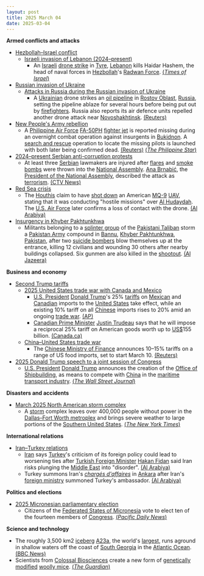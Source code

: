 ```yaml
---
layout: post
title: 2025 March 04
date: 2025-03-04
---
```



**Armed conflicts and attacks**

* [Hezbollah–Israel conflict](https://en.wikipedia.org/wiki/Hezbollah%E2%80%93Israel_conflict "Hezbollah–Israel conflict")
  + [Israeli invasion of Lebanon (2024–present)](https://en.wikipedia.org/wiki/Israeli_invasion_of_Lebanon_%282024%E2%80%93present%29 "Israeli invasion of Lebanon (2024–present)")
    - An [Israeli](https://en.wikipedia.org/wiki/Israel_Defense_Force "Israel Defense Force") [drone strike](https://en.wikipedia.org/wiki/Drone_warfare "Drone warfare") in [Tyre](https://en.wikipedia.org/wiki/Tyre%2C_Lebanon "Tyre, Lebanon"), [Lebanon](https://en.wikipedia.org/wiki/Lebanon "Lebanon") kills Haidar Hashem, the head of naval forces in [Hezbollah](https://en.wikipedia.org/wiki/Hezbollah "Hezbollah")'s [Radwan Force](https://en.wikipedia.org/wiki/Radwan_Force "Radwan Force"). [(*Times of Israel*)](https://www.timesofisrael.com/hezbollah-operative-said-killed-in-alleged-israeli-strike-in-southern-lebanon/)
* [Russian invasion of Ukraine](https://en.wikipedia.org/wiki/Russian_invasion_of_Ukraine "Russian invasion of Ukraine")
  + [Attacks in Russia during the Russian invasion of Ukraine](https://en.wikipedia.org/wiki/Attacks_in_Russia_during_the_Russian_invasion_of_Ukraine "Attacks in Russia during the Russian invasion of Ukraine")
    - A [Ukrainian](https://en.wikipedia.org/wiki/Armed_Forces_of_Ukraine "Armed Forces of Ukraine") drone strikes an [oil pipeline](https://en.wikipedia.org/wiki/Pipeline "Pipeline") in [Rostov Oblast](https://en.wikipedia.org/wiki/Rostov_Oblast "Rostov Oblast"), [Russia](https://en.wikipedia.org/wiki/Russia "Russia"), setting the pipeline ablaze for several hours before being put out by [firefighters](https://en.wikipedia.org/wiki/Firefighter "Firefighter"). Russia also reports its air defence units repelled another drone attack near [Novoshakhtinsk](https://en.wikipedia.org/wiki/Novoshakhtinsk "Novoshakhtinsk"). [(Reuters)](https://www.reuters.com/world/europe/russia-stamps-out-fires-southern-oil-pipeline-2025-03-04/)
* [New People's Army rebellion](https://en.wikipedia.org/wiki/New_People%27s_Army_rebellion "New People's Army rebellion")
  + A [Philippine Air Force](https://en.wikipedia.org/wiki/Philippine_Air_Force "Philippine Air Force") [FA-50PH](https://en.wikipedia.org/wiki/KAI_T-50_Golden_Eagle "KAI T-50 Golden Eagle") [fighter jet](https://en.wikipedia.org/wiki/Fighter_aircraft "Fighter aircraft") is reported missing during an overnight combat operation against insurgents in [Bukidnon](https://en.wikipedia.org/wiki/Bukidnon "Bukidnon"). A [search and rescue](https://en.wikipedia.org/wiki/Search_and_rescue "Search and rescue") operation to locate the missing pilots is launched with both later being confirmed dead. [(Reuters)](https://www.reuters.com/world/asia-pacific/two-philippine-air-force-pilots-killed-crash-2025-03-05/) [(*The Philippine Star*)](https://qa.philstar.com/headlines/2025/03/04/2425796/philippine-air-force-fighter-jet-goes-missing-during-night-operations)
* [2024–present Serbian anti-corruption protests](https://en.wikipedia.org/wiki/2024%E2%80%93present_Serbian_anti-corruption_protests "2024–present Serbian anti-corruption protests")
  + At least three [Serbian](https://en.wikipedia.org/wiki/Serbia "Serbia") lawmakers are injured after [flares](https://en.wikipedia.org/wiki/Flare "Flare") and [smoke bombs](https://en.wikipedia.org/wiki/Smoke_bomb "Smoke bomb") were thrown into the [National Assembly](https://en.wikipedia.org/wiki/National_Assembly_%28Serbia%29 "National Assembly (Serbia)"). [Ana Brnabić](https://en.wikipedia.org/wiki/Ana_Brnabi%C4%87 "Ana Brnabić"), the [President of the National Assembly](https://en.wikipedia.org/wiki/President_of_the_National_Assembly_of_Serbia "President of the National Assembly of Serbia"), described the attack as [terrorism](https://en.wikipedia.org/wiki/Terrorism "Terrorism"). [(CTV News)](https://www.ctvnews.ca/world/article/at-least-three-serbian-lawmakers-injured-as-smoke-bombs-and-flares-thrown-in-parliament/)
* [Red Sea crisis](https://en.wikipedia.org/wiki/Red_Sea_crisis "Red Sea crisis")
  + The [Houthis](https://en.wikipedia.org/wiki/Houthi_movement "Houthi movement") claim to have [shot down](https://en.wikipedia.org/wiki/List_of_aircraft_shootdowns "List of aircraft shootdowns") an American [MQ-9](https://en.wikipedia.org/wiki/General_Atomics_MQ-9_Reaper "General Atomics MQ-9 Reaper") [UAV](https://en.wikipedia.org/wiki/Unmanned_aerial_vehicle "Unmanned aerial vehicle"), stating that it was conducting "hostile missions" over [Al Hudaydah](https://en.wikipedia.org/wiki/Al_Hudaydah "Al Hudaydah"). The [U.S. Air Force](https://en.wikipedia.org/wiki/United_States_Air_Force "United States Air Force") later confirms a loss of contact with the drone. [(Al Arabiya)](https://english.alarabiya.net/News/united-states/2025/03/05/us-says-it-lost-contact-with-mq-9-near-yemen-after-houthis-claim-to-have-shot-it-down)
* [Insurgency in Khyber Pakhtunkhwa](https://en.wikipedia.org/wiki/Insurgency_in_Khyber_Pakhtunkhwa "Insurgency in Khyber Pakhtunkhwa")
  + Militants belonging to a [splinter group](https://en.wikipedia.org/wiki/Schism "Schism") of the [Pakistani Taliban](https://en.wikipedia.org/wiki/Pakistani_Taliban "Pakistani Taliban") storm a [Pakistan Army](https://en.wikipedia.org/wiki/Pakistan_Army "Pakistan Army") compound in [Bannu](https://en.wikipedia.org/wiki/Bannu "Bannu"), [Khyber Pakhtunkhwa](https://en.wikipedia.org/wiki/Khyber_Pakhtunkhwa "Khyber Pakhtunkhwa"), [Pakistan](https://en.wikipedia.org/wiki/Pakistan "Pakistan"), after two [suicide bombers](https://en.wikipedia.org/wiki/Suicide_attack "Suicide attack") blow themselves up at the entrance, killing 12 civilians and wounding 30 others after nearby buildings collapsed. Six gunmen are also killed in the [shootout](https://en.wikipedia.org/wiki/Shootout "Shootout"). [(Al Jazeera)](https://www.aljazeera.com/news/2025/3/4/double-suicide-bombing-kills-at-least-9-in-north-west-pakistan-police)

**Business and economy**

* [Second Trump tariffs](https://en.wikipedia.org/wiki/Second_Trump_tariffs "Second Trump tariffs")
  + [2025 United States trade war with Canada and Mexico](https://en.wikipedia.org/wiki/2025_United_States_trade_war_with_Canada_and_Mexico "2025 United States trade war with Canada and Mexico")
    - [U.S. President](https://en.wikipedia.org/wiki/President_of_the_United_States "President of the United States") [Donald Trump](https://en.wikipedia.org/wiki/Donald_Trump "Donald Trump")'s 25% [tariffs](https://en.wikipedia.org/wiki/Tariff "Tariff") on [Mexican](https://en.wikipedia.org/wiki/Mexico "Mexico") and [Canadian](https://en.wikipedia.org/wiki/Canada "Canada") imports to the [United States](https://en.wikipedia.org/wiki/United_States "United States") take effect, while an existing 10% tariff on all [Chinese](https://en.wikipedia.org/wiki/China "China") imports rises to 20% amid an ongoing [trade war](https://en.wikipedia.org/wiki/China%E2%80%93United_States_trade_war "China–United States trade war"). [(AP)](https://apnews.com/article/trump-tariffs-mexico-canada-b19e004dddb579c373b247037e04424b)
    - [Canadian Prime Minister](https://en.wikipedia.org/wiki/Prime_Minister_of_Canada "Prime Minister of Canada") [Justin Trudeau](https://en.wikipedia.org/wiki/Justin_Trudeau "Justin Trudeau") says that he will impose a reciprocal 25% tariff on American goods worth up to [US$](https://en.wikipedia.org/wiki/United_States_dollar "United States dollar")155 billion. [(Canada.ca)](https://www.pm.gc.ca/en/news/statements/2025/03/03/statement-prime-minister-trudeau-on-unjustified-us-tariffs-against-canada)
  + [China–United States trade war](https://en.wikipedia.org/wiki/China%E2%80%93United_States_trade_war "China–United States trade war")
    - The [Chinese Ministry of Finance](https://en.wikipedia.org/wiki/Ministry_of_Finance_%28China%29 "Ministry of Finance (China)") announces 10–15% tariffs on a range of US food imports, set to start March 10. [(Reuters)](https://www.reuters.com/world/trade-wars-erupt-trump-hits-canada-mexico-china-with-steep-tariffs-2025-03-04/)
* [2025 Donald Trump speech to a joint session of Congress](https://en.wikipedia.org/wiki/2025_Donald_Trump_speech_to_a_joint_session_of_Congress "2025 Donald Trump speech to a joint session of Congress")
  + [U.S. President](https://en.wikipedia.org/wiki/President_of_the_United_States "President of the United States") [Donald Trump](https://en.wikipedia.org/wiki/Donald_Trump "Donald Trump") announces the creation of the [Office of Shipbuilding](https://en.wikipedia.org/wiki/United_States_Office_of_Shipbuilding "United States Office of Shipbuilding"), as means to compete with [China](https://en.wikipedia.org/wiki/China "China") in the [maritime transport industry](https://en.wikipedia.org/wiki/Maritime_transport "Maritime transport"). [(*The Wall Street Journal*)](https://www.wsj.com/livecoverage/trump-speech-congress-joint-session/card/trump-unveils-shipmaking-office-iekrCveUYTQHRHmzT4UD)

**Disasters and accidents**

* [March 2025 North American storm complex](https://en.wikipedia.org/wiki/March_2025_North_American_storm_complex "March 2025 North American storm complex")
  + A [storm](https://en.wikipedia.org/wiki/Storm "Storm") complex leaves over 400,000 people without power in the [Dallas–Fort Worth metroplex](https://en.wikipedia.org/wiki/Dallas%E2%80%93Fort_Worth_metroplex "Dallas–Fort Worth metroplex") and brings severe weather to large portions of the [Southern United States](https://en.wikipedia.org/wiki/Southern_United_States "Southern United States"). [(*The New York Times*)](https://www.nytimes.com/2025/03/04/weather/storm-tornado-power-outages.html)

**International relations**

* [Iran–Turkey relations](https://en.wikipedia.org/wiki/Iran%E2%80%93Turkey_relations "Iran–Turkey relations")
  + [Iran](https://en.wikipedia.org/wiki/Iran "Iran") says [Turkey](https://en.wikipedia.org/wiki/Turkey "Turkey")'s criticism of its foreign policy could lead to worsening ties after [Turkish Foreign Minister](https://en.wikipedia.org/wiki/Ministry_of_Foreign_Affairs_%28Turkey%29 "Ministry of Foreign Affairs (Turkey)") [Hakan Fidan](https://en.wikipedia.org/wiki/Hakan_Fidan "Hakan Fidan") said Iran risks plunging the [Middle East](https://en.wikipedia.org/wiki/Middle_East "Middle East") into "disorder". [(Al Arabiya)](https://english.alarabiya.net/News/middle-east/2025/03/04/iran-slams-turkey-over-criticism-of-foreign-policy)
  + Turkey summons Iran's *[chargés d'affaires](https://en.wikipedia.org/wiki/Charg%C3%A9_d%27affaires "Chargé d'affaires")* in [Ankara](https://en.wikipedia.org/wiki/Ankara "Ankara") after Iran's [foreign ministry](https://en.wikipedia.org/wiki/Ministry_of_Foreign_Affairs_%28Iran%29 "Ministry of Foreign Affairs (Iran)") summoned Turkey's ambassador. [(Al Arabiya)](https://english.alarabiya.net/News/middle-east/2025/03/04/turkey-summons-iran-s-charges-d-affaires-over-tehran-s-public-criticism-of-ankara)

**Politics and elections**

* [2025 Micronesian parliamentary election](https://en.wikipedia.org/wiki/2025_Micronesian_parliamentary_election "2025 Micronesian parliamentary election")
  + Citizens of the [Federated States of Micronesia](https://en.wikipedia.org/wiki/Federated_States_of_Micronesia "Federated States of Micronesia") vote to elect ten of the fourteen members of [Congress](https://en.wikipedia.org/wiki/Congress_of_the_Federated_States_of_Micronesia "Congress of the Federated States of Micronesia"). [(*Pacific Daily News*)](https://www.guampdn.com/multimedia/fsm-citizens-on-guam-cast-votes-for-their-2025-congressional-election/collection_37f02be8-f8ac-11ef-97ac-339893dbff0f.html)

**Science and technology**

* The roughly 3,500 km2 [iceberg](https://en.wikipedia.org/wiki/Iceberg "Iceberg") [A23a](https://en.wikipedia.org/wiki/A23a "A23a"), the world's [largest](https://en.wikipedia.org/wiki/List_of_recorded_icebergs_by_area "List of recorded icebergs by area"), runs aground in shallow waters off the coast of [South Georgia](https://en.wikipedia.org/wiki/South_Georgia "South Georgia") in the [Atlantic Ocean](https://en.wikipedia.org/wiki/Atlantic_Ocean "Atlantic Ocean"). [(BBC News)](https://www.bbc.co.uk/news/articles/c20d1xp6046o)
* Scientists from [Colossal Biosciences](https://en.wikipedia.org/wiki/Colossal_Biosciences "Colossal Biosciences") create a new form of [genetically modified](https://en.wikipedia.org/wiki/Genetically_modified_animal "Genetically modified animal") [woolly mice](https://en.wikipedia.org/wiki/Woolly_mouse "Woolly mouse"). [(*The Guardian*)](https://www.theguardian.com/science/2025/mar/04/genetically-modified-woolly-mice-mammoth)
